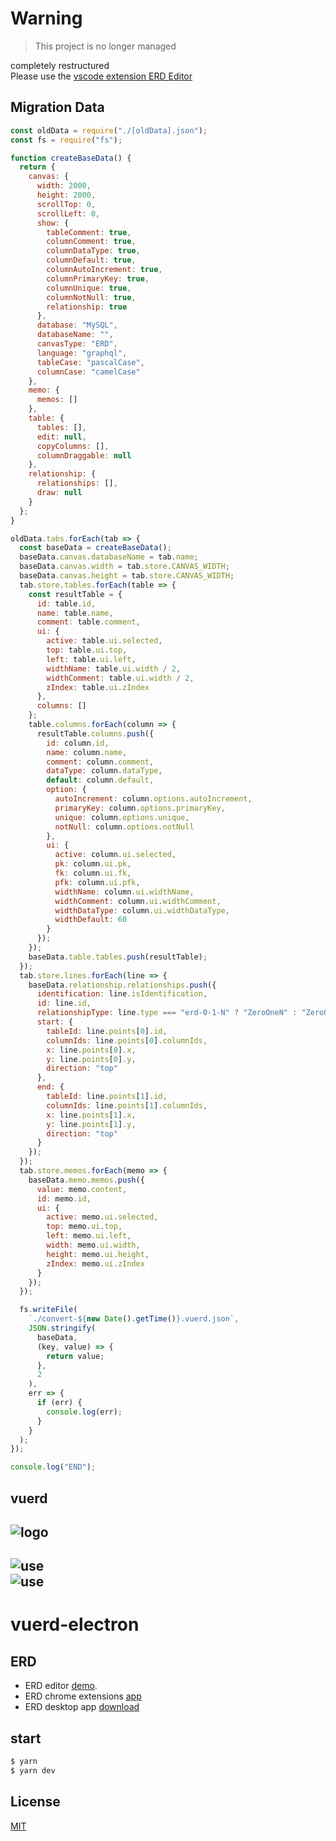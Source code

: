 # Warning
> This project is no longer managed  

completely restructured  
Please use the [vscode extension ERD Editor]((https://marketplace.visualstudio.com/items?itemName=dineug.vuerd-vscode))

## Migration Data
```javascript
const oldData = require("./[oldData].json");
const fs = require("fs");

function createBaseData() {
  return {
    canvas: {
      width: 2000,
      height: 2000,
      scrollTop: 0,
      scrollLeft: 0,
      show: {
        tableComment: true,
        columnComment: true,
        columnDataType: true,
        columnDefault: true,
        columnAutoIncrement: true,
        columnPrimaryKey: true,
        columnUnique: true,
        columnNotNull: true,
        relationship: true
      },
      database: "MySQL",
      databaseName: "",
      canvasType: "ERD",
      language: "graphql",
      tableCase: "pascalCase",
      columnCase: "camelCase"
    },
    memo: {
      memos: []
    },
    table: {
      tables: [],
      edit: null,
      copyColumns: [],
      columnDraggable: null
    },
    relationship: {
      relationships: [],
      draw: null
    }
  };
}

oldData.tabs.forEach(tab => {
  const baseData = createBaseData();
  baseData.canvas.databaseName = tab.name;
  baseData.canvas.width = tab.store.CANVAS_WIDTH;
  baseData.canvas.height = tab.store.CANVAS_WIDTH;
  tab.store.tables.forEach(table => {
    const resultTable = {
      id: table.id,
      name: table.name,
      comment: table.comment,
      ui: {
        active: table.ui.selected,
        top: table.ui.top,
        left: table.ui.left,
        widthName: table.ui.width / 2,
        widthComment: table.ui.width / 2,
        zIndex: table.ui.zIndex
      },
      columns: []
    };
    table.columns.forEach(column => {
      resultTable.columns.push({
        id: column.id,
        name: column.name,
        comment: column.comment,
        dataType: column.dataType,
        default: column.default,
        option: {
          autoIncrement: column.options.autoIncrement,
          primaryKey: column.options.primaryKey,
          unique: column.options.unique,
          notNull: column.options.notNull
        },
        ui: {
          active: column.ui.selected,
          pk: column.ui.pk,
          fk: column.ui.fk,
          pfk: column.ui.pfk,
          widthName: column.ui.widthName,
          widthComment: column.ui.widthComment,
          widthDataType: column.ui.widthDataType,
          widthDefault: 60
        }
      });
    });
    baseData.table.tables.push(resultTable);
  });
  tab.store.lines.forEach(line => {
    baseData.relationship.relationships.push({
      identification: line.isIdentification,
      id: line.id,
      relationshipType: line.type === "erd-0-1-N" ? "ZeroOneN" : "ZeroOne",
      start: {
        tableId: line.points[0].id,
        columnIds: line.points[0].columnIds,
        x: line.points[0].x,
        y: line.points[0].y,
        direction: "top"
      },
      end: {
        tableId: line.points[1].id,
        columnIds: line.points[1].columnIds,
        x: line.points[1].x,
        y: line.points[1].y,
        direction: "top"
      }
    });
  });
  tab.store.memos.forEach(memo => {
    baseData.memo.memos.push({
      value: memo.content,
      id: memo.id,
      ui: {
        active: memo.ui.selected,
        top: memo.ui.top,
        left: memo.ui.left,
        width: memo.ui.width,
        height: memo.ui.height,
        zIndex: memo.ui.zIndex
      }
    });
  });

  fs.writeFile(
    `./convert-${new Date().getTime()}.vuerd.json`,
    JSON.stringify(
      baseData,
      (key, value) => {
        return value;
      },
      2
    ),
    err => {
      if (err) {
        console.log(err);
      }
    }
  );
});

console.log("END");
```

## vuerd  
![logo](https://vuerd.github.io/vuerd-front/verd.png)
---
![use](https://user-images.githubusercontent.com/45829489/54869528-2ecfeb00-4ddd-11e9-8f7b-40df329646fa.png)  
![use](https://user-images.githubusercontent.com/45829489/54869529-2f688180-4ddd-11e9-810c-60c78a776bf5.png)
---
# vuerd-electron
## ERD
* ERD editor [demo](https://vuerd.github.io/vuerd-front/).
* ERD chrome extensions [app](https://chrome.google.com/webstore/detail/vuerd/jnjbnkehgfngjhlcaefjfdamioapajfg)
* ERD desktop app [download](https://github.com/vuerd/vuerd-electron/releases)

## start

``` bash
$ yarn
$ yarn dev
```

## License
[MIT](https://github.com/vuerd/vuerd-electron/blob/master/LICENSE)
